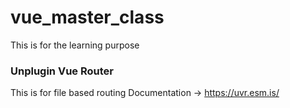 # vue_master_class

This is for the learning purpose

### Unplugin Vue Router

This is for file based routing
Documentation -> https://uvr.esm.is/
